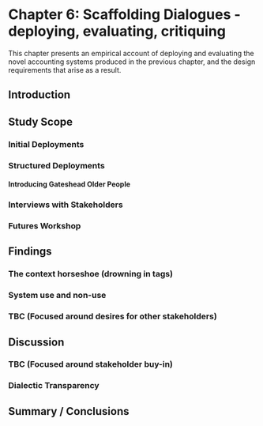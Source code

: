 Chapter 6: Scaffolding Dialogues - deploying, evaluating, critiquing
=========================================================================
This chapter presents an empirical account of deploying and evaluating the novel accounting systems produced in the previous chapter, and the design requirements that arise as a result.

Introduction
-----------------


Study Scope
-----------------

### Initial Deployments

### Structured Deployments

#### Introducing Gateshead Older People

### Interviews with Stakeholders

### Futures Workshop


Findings
-----------------

### The context horseshoe (drowning in tags)

### System use and non-use

### TBC (Focused around desires for other stakeholders)


Discussion
-----------------

### TBC (Focused around stakeholder buy-in)

### Dialectic Transparency

Summary / Conclusions
----------------------------------
